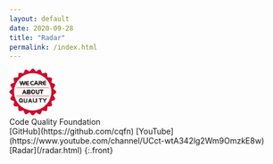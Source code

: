 ```yaml
---
layout: default
date: 2020-09-28
title: "Radar"
permalink: /index.html
---
```


<img src="logo.svg" style="height:6em;"/>
<br/>
Code Quality Foundation
<br/>
[GitHub](https://github.com/cqfn)
[YouTube](https://www.youtube.com/channel/UCct-wtA342lg2Wm9OmzkE8w)
[Radar](/radar.html)
{:.front}
